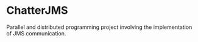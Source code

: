 # ChatterJMS
Parallel and distributed programming project involving the implementation of JMS communication.

